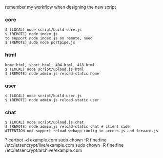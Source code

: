 
remember my workflow when designing the new script

### core
```
$ (LOCAL) node script/build-core.js
$ (REMOTE) node index.js
to support node index.js on remote, need
$ (REMOTE) sudo node portpipe.js
```

### html
```
home.html, short.html, 404.html, 418.html
$ (LOCAL) node script/upload.js html
$ (REMOTE) node admin.js reload-static home
```

### user
```
$ (LOCAL) node script/build-user.js
$ (REMOTE) node admin.js reload-static user
```

### chat
```
$ (LOCAL) node script/upload.js chat
$ (REMOTE) node admin.js reload-static chat # client side
ATTENTION not support reload webapp config in access.js and forward.js
```

?
certbot -d example.com
sudo chown -R fine:fine /etc/letsencrypt/live/example.com
sudo chown -R fine:fine /etc/letsencrypt/archive/example.com
